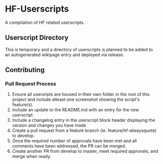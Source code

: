 # HF-Userscripts
A compilation of HF related userscripts.

## Userscript Directory
This is temporary and a directory of userscripts is planned to be added to an autogenerated wikipage entry and deployed via release.


## Contributing
### Pull Request Process
1. Ensure all usersripts are housed in their own folder in the root of this project and include atleast one screenshot showing the script's feature(s).
2. Include an update to the README.md with an entry for the new userscript.
3. Include a changelog entry in the userscript block header displaying the version and changes you have made
4. Create a pull request from a feature branch (ie. feature/hf-alwaysquote) to develop.
5. Once the required number of approvals have been met and all comments have been addressed, the PR can be merged.
6. Create another PR from develop to master, meet required approvals, and merge when ready.
